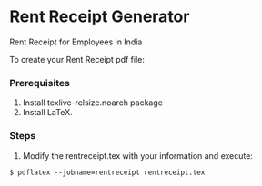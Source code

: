 # Rent Receipt Generator
Rent Receipt for Employees in India

To create your Rent Receipt pdf file:

### Prerequisites
1. Install texlive-relsize.noarch package
2. Install LaTeX.

### Steps
1. Modify the rentreceipt.tex with your information and execute:
```
$ pdflatex --jobname=rentreceipt rentreceipt.tex
```

